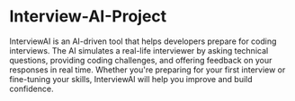 # Interview-AI-Project

InterviewAI is an AI-driven tool that helps developers prepare for coding interviews. The AI simulates a real-life interviewer by asking technical questions, providing coding challenges, and offering feedback on your responses in real time. Whether you're preparing for your first interview or fine-tuning your skills, InterviewAI will help you improve and build confidence.
